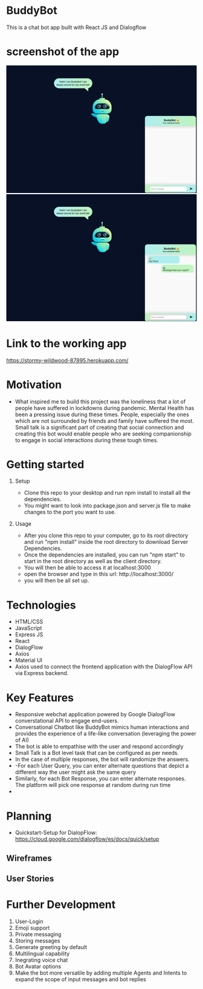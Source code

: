 # BuddyBot

This is a chat bot app built with React JS and Dialogflow

# screenshot of the app

![app-image1](/read-me-images/app-image1.png)
![app-image2](/read-me-images/app-image2.png)

# Link to the working app

https://stormy-wildwood-87895.herokuapp.com/

# Motivation

-   What inspired me to build this project was the loneliness that a lot of people have suffered in lockdowns during pandemic. Mental Health has been a pressing issue during these times. People, especially the ones which are not surrounded by friends and family have suffered the most. Small talk is a significant part of creating that social connection and creating this bot would enable people who are seeking companionship to engage in social interactions during these tough times.

# Getting started

1. Setup

    - Clone this repo to your desktop and run npm install to install all the dependencies.
    - You might want to look into package.json and server.js file to make changes to the port you want to use.

2. Usage

    - After you clone this repo to your computer, go to its root directory and run "npm install" inside the root directory to download Server Dependencies.
    - Once the dependencies are installed, you can run "npm start" to start in the root directory as well as the client directory.
    - You will then be able to access it at localhost:3000
    - open the browser and type in this url: http://localhost:3000/
    - you will then be all set up.

# Technologies

-   HTML/CSS
-   JavaScript
-   Express JS
-   React
-   DialogFlow
-   Axios
-   Material UI
-   Axios used to connect the frontend application with the DialogFlow API via Express backend.

# Key Features

-   Responsive webchat application powered by Google DialogFlow converstational API to engage end-users.
-   Conversational Chatbot like BuddyBot mimics human interactions and provides the experience of a life-like conversation (leveraging the power of AI)
-   The bot is able to empathise with the user and respond accordingly
-   Small Talk is a Bot level task that can be configured as per needs.
-   In the case of multiple responses, the bot will randomize the answers.
-   -For each User Query, you can enter alternate questions that depict a different way the user might ask the same query
-   Similarly, for each Bot Response, you can enter alternate responses. The platform will pick one response at random during run time
-

# Planning

-   Quickstart-Setup for DialopFlow: https://cloud.google.com/dialogflow/es/docs/quick/setup

## Wireframes

## User Stories

# Further Development

1. User-Login
2. Emoji support
3. Private messaging
4. Storing messages
5. Generate greeting by default
6. Multilingual capability
7. Inegrating voice chat
8. Bot Avatar options
9. Make the bot more versatile by adding multiple Agents and Intents to expand the scope of input messages and bot replies
